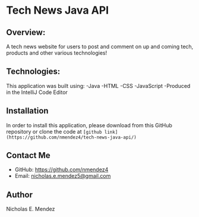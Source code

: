 # Tech News Java API

## Overview: 
A tech news website for users to post and comment on up and coming tech, products and other various technologies!

## Technologies:
This application was built using:
-Java 
-HTML 
-CSS 
-JavaScript 
-Produced in the IntelliJ Code Editor

## Installation
In order to install this application, please download from this GitHub repository or clone the code at ```[github link](https://github.com/nmendez4/tech-news-java-api/)```


## Contact Me
- GitHub: https://github.com/nmendez4
- Email: nicholas.e.mendez5@gmail.com

## Author
Nicholas E. Mendez
